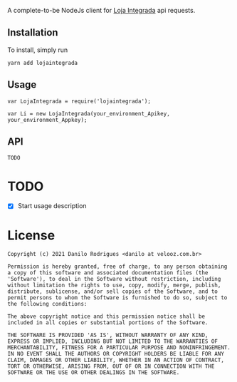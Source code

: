 
A complete-to-be NodeJs client for [Loja Integrada](http://www.lojaintegrada.com.br) api requests.

## Installation

To install, simply run

	yarn add lojaintegrada

## Usage

	var LojaIntegrada = require('lojaintegrada'); 

	var Li = new LojaIntegrada(your_environment_Apikey, your_environment_Appkey);
	
## API
	TODO

# TODO

- [X] Start usage description

# License

	Copyright (c) 2021 Danilo Rodrigues <danilo at velooz.com.br>

	Permission is hereby granted, free of charge, to any person obtaining
	a copy of this software and associated documentation files (the
	'Software'), to deal in the Software without restriction, including
	without limitation the rights to use, copy, modify, merge, publish,
	distribute, sublicense, and/or sell copies of the Software, and to
	permit persons to whom the Software is furnished to do so, subject to
	the following conditions:

	The above copyright notice and this permission notice shall be
	included in all copies or substantial portions of the Software.

	THE SOFTWARE IS PROVIDED 'AS IS', WITHOUT WARRANTY OF ANY KIND,
	EXPRESS OR IMPLIED, INCLUDING BUT NOT LIMITED TO THE WARRANTIES OF
	MERCHANTABILITY, FITNESS FOR A PARTICULAR PURPOSE AND NONINFRINGEMENT.
	IN NO EVENT SHALL THE AUTHORS OR COPYRIGHT HOLDERS BE LIABLE FOR ANY
	CLAIM, DAMAGES OR OTHER LIABILITY, WHETHER IN AN ACTION OF CONTRACT,
	TORT OR OTHERWISE, ARISING FROM, OUT OF OR IN CONNECTION WITH THE
	SOFTWARE OR THE USE OR OTHER DEALINGS IN THE SOFTWARE.
